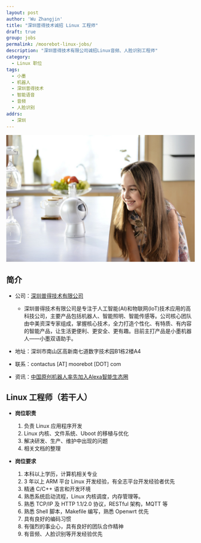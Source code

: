 ```yaml
---
layout: post
author: 'Wu Zhangjin'
title: "深圳普得技术诚招 Linux 工程师"
draft: true
group: jobs
permalink: /moorebot-linux-jobs/
description: "深圳普得技术有限公司诚招Linux音频、人脸识别工程师"
category:
  - Linux 职位
tags:
  - 小墨
  - 机器人
  - 深圳普得技术
  - 智能语音
  - 音频
  - 人脸识别
addrs:
  - 深圳
---
```


![小墨机器人](/wp-content/uploads/2018/moorebot.png)

## 简介

* 公司：[深圳普得技术有限公司](http://moorebot.com/)
  * 深圳普得技术有限公司是专注于人工智能(AI)和物联网(IoT)技术应用的高科技公司，主要产品包括机器人、智能照明、智能传感等。公司核心团队由中美资深专家组成，掌握核心技术，全力打造个性化、有特质、有内容的智能产品，让生活更便利、更安全、更有趣。目前主打产品是小墨机器人——小墨双语助手。

* 地址：深圳市南山区高新南七道数字技术园B1栋2楼A4

* 联系：contactus [AT] moorebot [DOT] com

* 资讯：[中国原创机器人率先加入Alexa智能生态圈](http://www.cyzone.cn/a/20180205/323900.html)

## Linux 工程师（若干人）

* __岗位职责__

  1. 负责 Linux 应用程序开发
  2. Linux 内核、文件系统、Uboot 的移植与优化
  4. 解决研发、生产、维护中出现的问题
  3. 相关文档的整理

* __岗位要求__

  1. 本科以上学历，计算机相关专业
  2. 3 年以上 ARM 平台 Linux 开发经验，有全志平台开发经验者优先
  3. 精通 C/C++ 语言和开发环境
  4. 熟悉系统启动流程，Linux 内核调度，内存管理等。
  5. 熟悉 TCP/IP 及 HTTP 1.1/2.0 协议，RESTful 架构，MQTT 等
  6. 熟悉 Shell 脚本，Makefile 编写，熟悉 Openwrt 优先
  7. 具有良好的编码习惯
  8. 有强烈的事业心，具有良好的团队合作精神
  9. 有音频、人脸识别等开发经验优先
